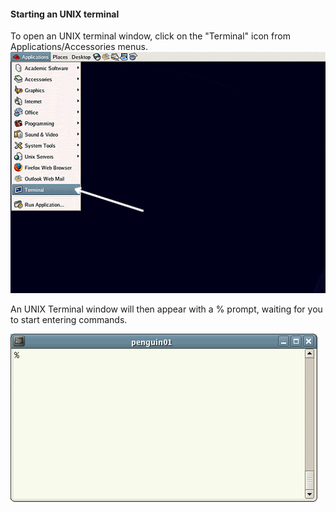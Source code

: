 
#### Starting an UNIX terminal

To open an UNIX terminal window, click on the "Terminal" icon from Applications/Accessories menus.
![terminal](img/gnome-window.gif)

An UNIX Terminal window will then appear with a % prompt, waiting for you to start entering commands.

![shell](img/unix-xterm0.gif)
